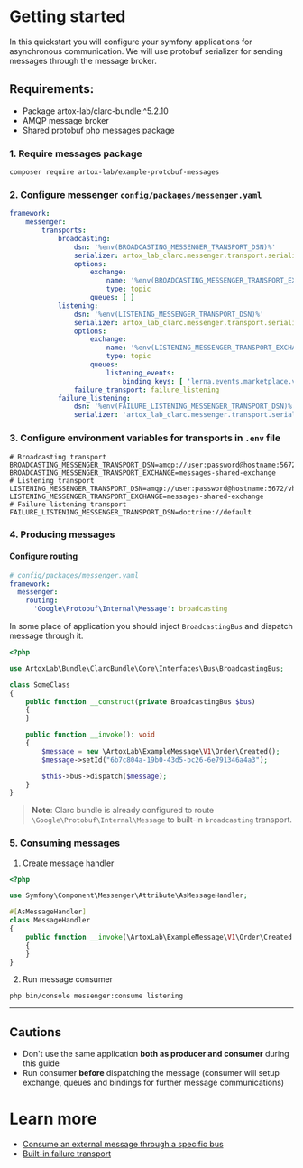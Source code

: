 # Getting started

In this quickstart you will configure your symfony applications for asynchronous communication.
We will use protobuf serializer for sending messages through the message broker. 

## Requirements:

- Package artox-lab/clarc-bundle:^5.2.10
- AMQP message broker
- Shared protobuf php messages package

### 1. Require messages package

```shell
composer require artox-lab/example-protobuf-messages
```

### 2. Configure messenger `config/packages/messenger.yaml`

```yaml
framework:
    messenger:
        transports:
            broadcasting:
                dsn: '%env(BROADCASTING_MESSENGER_TRANSPORT_DSN)%'
                serializer: artox_lab_clarc.messenger.transport.serializer.protobuf_self_origin_stamps
                options:
                    exchange:
                        name: '%env(BROADCASTING_MESSENGER_TRANSPORT_EXCHANGE)%'
                        type: topic
                    queues: [ ]
            listening:
                dsn: '%env(LISTENING_MESSENGER_TRANSPORT_DSN)%'
                serializer: artox_lab_clarc.messenger.transport.serializer.protobuf_self_origin_stamps
                options:
                    exchange:
                        name: '%env(LISTENING_MESSENGER_TRANSPORT_EXCHANGE)%'
                        type: topic
                    queues:
                        listening_events:
                            binding_keys: [ 'lerna.events.marketplace.v1.#' ]
                failure_transport: failure_listening
            failure_listening:
                dsn: '%env(FAILURE_LISTENING_MESSENGER_TRANSPORT_DSN)%'
                serializer: 'artox_lab_clarc.messenger.transport.serializer.protobuf'
```

### 3. Configure environment variables for transports in `.env` file

```shell
# Broadcasting transport
BROADCASTING_MESSENGER_TRANSPORT_DSN=amqp://user:password@hostname:5672/vhost
BROADCASTING_MESSENGER_TRANSPORT_EXCHANGE=messages-shared-exchange
# Listening transport
LISTENING_MESSENGER_TRANSPORT_DSN=amqp://user:password@hostname:5672/vhost
LISTENING_MESSENGER_TRANSPORT_EXCHANGE=messages-shared-exchange
# Failure listening transport
FAILURE_LISTENING_MESSENGER_TRANSPORT_DSN=doctrine://default
```

### 4. Producing messages

#### Configure routing

```yaml
# config/packages/messenger.yaml
framework:
  messenger:
    routing:
      'Google\Protobuf\Internal\Message': broadcasting
```

In some place of application you should inject `BroadcastingBus` and dispatch message through it.

```php
<?php

use ArtoxLab\Bundle\ClarcBundle\Core\Interfaces\Bus\BroadcastingBus;

class SomeClass
{
    public function __construct(private BroadcastingBus $bus)
    {
    }

    public function __invoke(): void
    {
        $message = new \ArtoxLab\ExampleMessage\V1\Order\Created();
        $message->setId("6b7c804a-19b0-43d5-bc26-6e791346a4a3");

        $this->bus->dispatch($message);
    }
}
```

> **Note**: Clarc bundle is already configured to route `\Google\Protobuf\Internal\Message` to built-in `broadcasting` transport.

### 5. Consuming messages

1. Create message handler

```php
<?php

use Symfony\Component\Messenger\Attribute\AsMessageHandler;

#[AsMessageHandler]
class MessageHandler
{
    public function __invoke(\ArtoxLab\ExampleMessage\V1\Order\Created $message)
    {
    }
}
```

2. Run message consumer

```shell
php bin/console messenger:consume listening
```

---

## Cautions
- Don't use the same application **both as producer and consumer** during this guide
- Run consumer **before** dispatching the message (consumer will setup exchange, queues and bindings for further message communications)

# Learn more

- [Consume an external message through a specific bus](consume_an_external_message_through_s_specific_bus.md)
- [Built-in failure transport](built_in_failure_transport.md)
